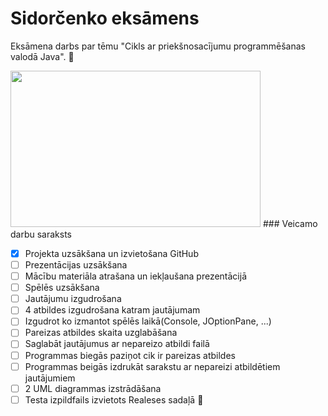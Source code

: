 # Sidorčenko eksāmens
Eksāmena darbs par tēmu "Cikls ar priekšnosacījumu programmēšanas valodā Java". :face_with_head_bandage:

<img src="https://static.lsm.lv/media/2016/06/large/0/5s3y.jpg" data-canonical-src="https://static.lsm.lv/media/2016/06/large/0/5s3y.jpg" width="400" height="250" />
### Veicamo darbu saraksts

- [x] Projekta uzsākšana un izvietošana GitHub
- [ ] Prezentācijas uzsākšana
- [ ] Mācību materiāla atrašana un iekļaušana prezentācijā
- [ ] Spēlēs uzsākšana 
- [ ] Jautājumu izgudrošana
- [ ] 4 atbildes izgudrošana katram jautājumam
- [ ] Izgudrot ko izmantot spēlēs laikā(Console, JOptionPane, ...)
- [ ] Pareizas atbildes skaita uzglabāšana
- [ ] Saglabāt jautājumus ar nepareizo atbildi failā
- [ ] Programmas biegās paziņot cik ir pareizas atbildes
- [ ] Programmas beigās izdrukāt sarakstu ar nepareizi atbildētiem jautājumiem
- [ ] 2 UML diagrammas izstrādāšana 
- [ ] Testa izpildfails izvietots Realeses sadaļā :100:
